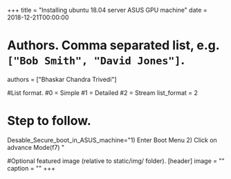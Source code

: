 +++
title = "Installing ubuntu 18.04 server ASUS GPU machine" 
date = 2018-12-21T00:00:00

# Authors. Comma separated list, e.g. `["Bob Smith", "David Jones"]`.
authors = ["Bhaskar Chandra Trivedi"]

#List format.
#0 = Simple
#1 = Detailed
#2 = Stream
list_format = 2

# Step to follow.
Desable_Secure_boot_in_ASUS_machine="1) Enter Boot Menu 2) Click on advance Mode(f7)  "



#Optional featured image (relative to static/img/ folder).
[header] 
image = "" 
caption = "" 
+++
